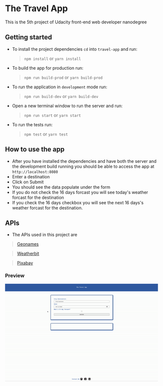 # The Travel App

This is the 5th project of Udacity front-end web developer nanodegree

## Getting started

- To install the project dependencies `cd` into `travel-app` and run:
  >`npm install` or `yarn install`
- To build the app for production run:
  > `npm run build-prod` or `yarn build-prod`
- To run the application in `development` mode run:
  > `npm run build-dev` or `yarn build-dev`
- Open a new terminal window to run the server and run:
  >`npm run start` or `yarn start`
- To run the tests run:
  > `npm test` or `yarn test`

## How to use the app
- After you have installed the dependencies and have both the server and the development build running you should be able to access the app at `http://localhost:8080` 
- Enter a destination 
- Click on Submit
- You should see the data populate under the form
- If you do not check the 16 days forcast you will see today's weather forcast for the destination 
- If you check the 16 days checkbox you will see the next 16 days's weather forcast for the destination.

## APIs 
- The APIs used in this project are
> [Geonames](http://geonames.org)

> [Weatherbit](http://weatherbit.io)

> [Pixabay](http://pixabay.com)


### Preview
![img](https://github.com/esraaMohamed/travel-app/blob/master/demo.gif)
